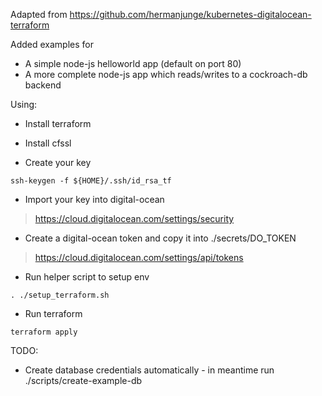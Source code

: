 Adapted from https://github.com/hermanjunge/kubernetes-digitalocean-terraform

Added examples for
* A simple node-js helloworld app (default on port 80)
* A more complete node-js app which reads/writes to a cockroach-db backend

Using:

* Install terraform
* Install cfssl

* Create your key
```
ssh-keygen -f ${HOME}/.ssh/id_rsa_tf
```

* Import your key into digital-ocean
> https://cloud.digitalocean.com/settings/security

* Create a digital-ocean token and copy it into ./secrets/DO_TOKEN
> https://cloud.digitalocean.com/settings/api/tokens

* Run helper script to setup env
```
. ./setup_terraform.sh
```

* Run terraform
```
terraform apply
```


TODO:
* Create database credentials automatically - in meantime run ./scripts/create-example-db

